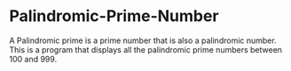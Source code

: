 # Palindromic-Prime-Number
A Palindromic prime is a prime number that is also a palindromic number. This is a  program that displays all the palindromic prime numbers between 100 and 999.
